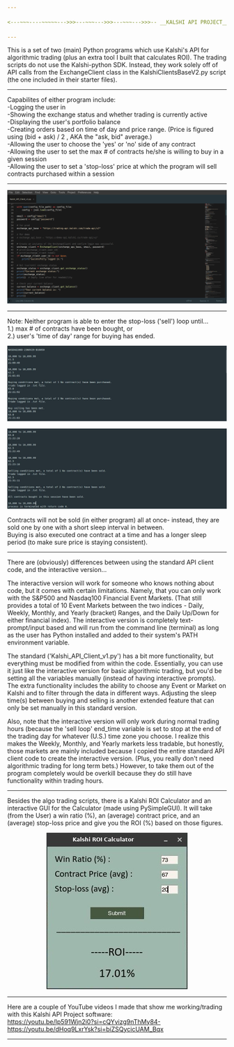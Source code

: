 ```yaml
---

<---~~~----~~~~~--->>>---~~~--->>>---~~~--->>>-- __KALSHI API PROJECT__ --<<<---~~~---<<<---~~~---<<<---~~~~~----~~~--->

---
```


This is a set of two (main) Python programs which use Kalshi's API for algorithmic trading (plus an extra tool I built that calculates ROI). The trading scripts do not use the Kalshi-python SDK. Instead, they work solely off of API calls from the ExchangeClient class in the KalshiClientsBaseV2.py script (the one included in their starter files).

---

Capabilites of either program include:  
-Logging the user in   
-Showing the exchange status and whether trading is currently active  
-Displaying the user's portfolio balance   
-Creating orders based on time of day and price range. (Price is figured using (bid + ask) / 2 , AKA the "ask, bid" average.)   
-Allowing the user to choose the 'yes' or 'no' side of any contract  
-Allowing the user to set the max # of contracts he/she is willing to buy in a given session   
-Allowing the user to set a 'stop-loss' price at which the program will sell contracts purchased within a session

---

<p align="center">
  <img src="Project_Images/Code_Snippet2.png" alt="Code Snippet Image">
</p>

---

Note: Neither program is able to enter the stop-loss ('sell') loop until...  
1.) max # of contracts have been bought, or  
2.) user's 'time of day' range for buying has ended.

<p align="center">
  <img src="Project_Images/Buy_and_sell_working.jpg" alt="Program Buy Example Image">
</p>

<p align="center">
  <img src="Project_Images/Buy_and_sell_working2.jpg" alt="Program Sell Example Image">
</p>

Contracts will not be sold (in either program) all at once- instead, they are sold one by one with a short sleep interval in between.  
Buying is also executed one contract at a time and has a longer sleep period (to make sure price is staying consistent).

---

There are (obviously) differences between using the standard API client code, and the interactive version...

The interactive version will work for someone who knows nothing about code, but it comes with certain limitations. Namely, that you can only work with the S&P500 and Nasdaq100 Financial Event Markets. (That still provides a total of 10 Event Markets between the two indices - Daily, Weekly, Monthly, and Yearly (bracket) Ranges, and the Daily Up/Down for either financial index). The interactive version is completely text-prompt/input based and will run from the command line (terminal) as long as the user has Python installed and added to their system's PATH environment variable.

The standard ('Kalshi_API_Client_v1.py') has a bit more functionality, but everything must be modified from within the code. Essentially, you can use it just like the interactive version for basic algorithmic trading, but you'd be setting all the variables manually (instead of having interactive prompts). The extra functionality includes the ability to choose any Event or Market on Kalshi and to filter through the data in different ways. Adjusting the sleep time(s) between buying and selling is another extended feature that can only be set manually in this standard version.

Also, note that the interactive version will only work during normal trading hours (because the 'sell loop' end_time variable is set to stop at the end of the trading day for whatever (U.S.) time zone you choose. I realize this makes the Weekly, Monthly, and Yearly markets less tradable, but honestly, those markets are mainly included because I copied the entire standard API client code to create the interactive version. (Plus, you really don't need algorithmic trading for long term bets.) However, to take them out of the program completely would be overkill because they do still have functionality within trading hours.

---

Besides the algo trading scripts, there is a Kalshi ROI Calculator and an interactive GUI for the Calculator (made using PySimpleGUI). It will take (from the User) a win ratio (%), an (average) contract price, and an (average) stop-loss price and give you the ROI (%) based on those figures.  
<p align="center">
  <img src="Project_Images/Kalshi_ROI_Calc3.jpg" alt="Kalshi ROI Calculator Image">
</p>

---

Here are a couple of YouTube videos I made that show me working/trading with this Kalshi API Project software:  
https://youtu.be/Ip591Wjn2i0?si=cQYvizg9nThMy84-  
https://youtu.be/dHoq9LxrYsk?si=biZSQycicUAM_Bqx

---
